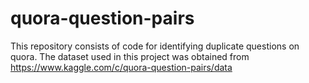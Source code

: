 # quora-question-pairs
This repository consists of code for identifying duplicate questions on quora. The dataset used in this project was obtained from https://www.kaggle.com/c/quora-question-pairs/data